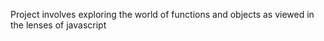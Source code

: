 Project involves exploring the world of functions and objects as viewed in the lenses of javascript
